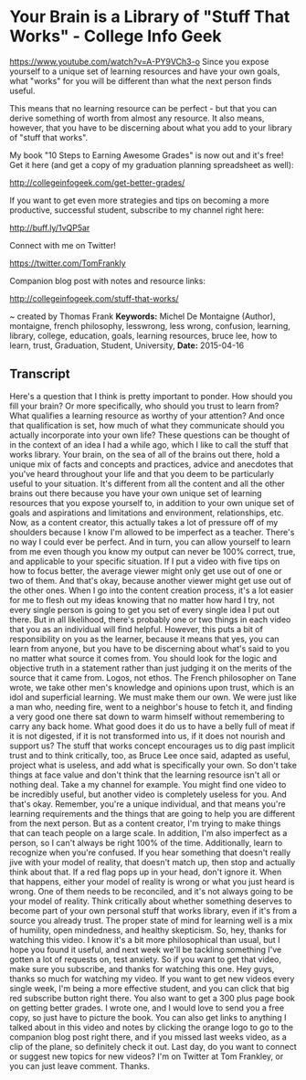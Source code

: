 # Your Brain is a Library of "Stuff That Works" - College Info Geek
https://www.youtube.com/watch?v=A-PY9VCh3-o
Since you expose yourself to a unique set of learning resources and have your own goals, what "works" for you will be different than what the next person finds useful.

This means that no learning resource can be perfect - but that you can derive something of worth from almost any resource. It also means, however, that you have to be discerning about what you add to your library of "stuff that works".

My book "10 Steps to Earning Awesome Grades" is now out and it's free! Get it here (and get a copy of my graduation planning spreadsheet as well):

http://collegeinfogeek.com/get-better-grades/

If you want to get even more strategies and tips on becoming a more productive, successful student, subscribe to my channel right here:

http://buff.ly/1vQP5ar

Connect with me on Twitter!

https://twitter.com/TomFrankly

Companion blog post with notes and resource links: 

http://collegeinfogeek.com/stuff-that-works/

~ created by Thomas Frank
**Keywords:** Michel De Montaigne (Author), montaigne, french philosophy, lesswrong, less wrong, confusion, learning, library, college, education, goals, learning resources, bruce lee, how to learn, trust, Graduation, Student, University, 
**Date:** 2015-04-16

## Transcript
 Here's a question that I think is pretty important to ponder. How should you fill your brain? Or more specifically, who should you trust to learn from? What qualifies a learning resource as worthy of your attention? And once that qualification is set, how much of what they communicate should you actually incorporate into your own life? These questions can be thought of in the context of an idea I had a while ago, which I like to call the stuff that works library. Your brain, on the sea of all of the brains out there, hold a unique mix of facts and concepts and practices, advice and anecdotes that you've heard throughout your life and that you deem to be particularly useful to your situation. It's different from all the content and all the other brains out there because you have your own unique set of learning resources that you expose yourself to, in addition to your own unique set of goals and aspirations and limitations and environment, relationships, etc. Now, as a content creator, this actually takes a lot of pressure off of my shoulders because I know I'm allowed to be imperfect as a teacher. There's no way I could ever be perfect. And in turn, you can allow yourself to learn from me even though you know my output can never be 100% correct, true, and applicable to your specific situation. If I put a video with five tips on how to focus better, the average viewer might only get use out of one or two of them. And that's okay, because another viewer might get use out of the other ones. When I go into the content creation process, it's a lot easier for me to flesh out my ideas knowing that no matter how hard I try, not every single person is going to get you set of every single idea I put out there. But in all likelihood, there's probably one or two things in each video that you as an individual will find helpful. However, this puts a bit of responsibility on you as the learner, because it means that yes, you can learn from anyone, but you have to be discerning about what's said to you no matter what source it comes from. You should look for the logic and objective truth in a statement rather than just judging it on the merits of the source that it came from. Logos, not ethos. The French philosopher on Tane wrote, we take other men's knowledge and opinions upon trust, which is an idol and superficial learning. We must make them our own. We were just like a man who, needing fire, went to a neighbor's house to fetch it, and finding a very good one there sat down to warm himself without remembering to carry any back home. What good does it do us to have a belly full of meat if it is not digested, if it is not transformed into us, if it does not nourish and support us? The stuff that works concept encourages us to dig past implicit trust and to think critically, too, as Bruce Lee once said, adapted as useful, project what is useless, and add what is specifically your own. So don't take things at face value and don't think that the learning resource isn't all or nothing deal. Take a my channel for example. You might find one video to be incredibly useful, but another video is completely useless for you. And that's okay. Remember, you're a unique individual, and that means you're learning requirements and the things that are going to help you are different from the next person. But as a content creator, I'm trying to make things that can teach people on a large scale. In addition, I'm also imperfect as a person, so I can't always be right 100% of the time. Additionally, learn to recognize when you're confused. If you hear something that doesn't really jive with your model of reality, that doesn't match up, then stop and actually think about that. If a red flag pops up in your head, don't ignore it. When that happens, either your model of reality is wrong or what you just heard is wrong. One of them needs to be reconciled, and it's not always going to be your model of reality. Think critically about whether something deserves to become part of your own personal stuff that works library, even if it's from a source you already trust. The proper state of mind for learning well is a mix of humility, open mindedness, and healthy skepticism. So, hey, thanks for watching this video. I know it's a bit more philosophical than usual, but I hope you found it useful, and next week we'll be tackling something I've gotten a lot of requests on, test anxiety. So if you want to get that video, make sure you subscribe, and thanks for watching this one. Hey guys, thanks so much for watching my video. If you want to get new videos every single week, I'm being a more effective student, and you can click that big red subscribe button right there. You also want to get a 300 plus page book on getting better grades. I wrote one, and I would love to send you a free copy, so just have to picture the book. You can also get links to anything I talked about in this video and notes by clicking the orange logo to go to the companion blog post right there, and if you missed last weeks video, as a clip of the plane, so definitely check it out. Last day, do you want to connect or suggest new topics for new videos? I'm on Twitter at Tom Frankley, or you can just leave comment. Thanks.
